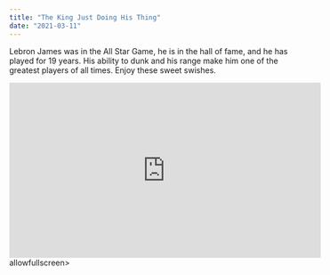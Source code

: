 ```yaml
---
title: "The King Just Doing His Thing"
date: "2021-03-11"
---
```


Lebron James was in the All Star Game, he is in the hall of fame, and he has played for 19 years. His ability to dunk and his range make him one of the greatest players of all times. Enjoy these sweet swishes. 

<iframe width="560" height="315" src="https://www.youtube.com/embed/bDodZP6clIA" frameborder="0" allow="accelerometer; autoplay; clipboard-write; encrypted-media; gyroscope; picture-in-picture" allowfullscreen></iframe>allowfullscreen></iframe>